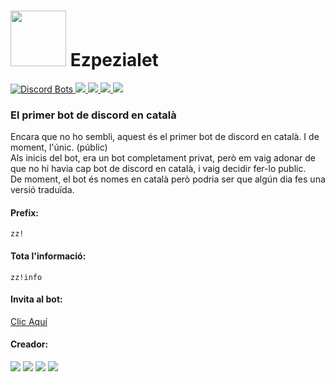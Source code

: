 <h1><img src="https://images.discordapp.net/avatars/553883586210562060/4045ceab46dc9196693abfc584f47107.png?size=512" alt="" width="89" height="89" />  Ezpezialet</h1>

[![Discord Bots](https://top.gg/api/widget/status/553883586210562060.svg?noavatar=true) ![](https://top.gg/api/widget/lib/553883586210562060.svg?noavatar=true) ![](https://top.gg/api/widget/servers/553883586210562060.svg?noavatar=true) ![](https://top.gg/api/widget/owner/553883586210562060.svg?noavatar=true)  ![](https://top.gg/api/widget/upvotes/553883586210562060.svg?noavatar=true)](https://top.gg/bot/553883586210562060)

### El primer bot de discord en català
Encara que no ho sembli, aquest &eacute;s el primer bot de discord en catal&agrave;. I de moment, l'&uacute;nic. (públic)<br>Als inicis del bot, era un bot completament privat, per&ograve; em vaig adonar de que no hi havia cap bot de discord en catal&agrave;, i vaig decidir fer-lo public.<br />De moment, el bot &eacute;s nomes en catal&agrave; per&ograve; podria ser que alg&uacute;n dia fes una versi&oacute; tradu&iuml;da.


#### Prefix:
`zz!`

#### Tota l'informació:
`zz!info`

#### Invita al bot:
[Clic Aquí](https://top.gg/bot/553883586210562060 "Fes clic aqui per anar a la pàgina de top.gg")

#### Creador:
[![](https://img.shields.io/badge/MrOrange9__JCT-Twitch-ff0000)](https://www.twitch.tv/mrorange9jct) [![](https://img.shields.io/badge/MrOrange9%20JCT-YouTube-red)](https://www.youtube.com/channel/UCPeW7VCCyDmXl2Gv-CCZJXw) ![](https://img.shields.io/badge/MrOrange9__JCT%239999-Discord-%237289DA) [![](https://img.shields.io/badge/mrorange9__jct-Instagram-E1306C)](https://www.instagram.com/mrorange9_jct/)
